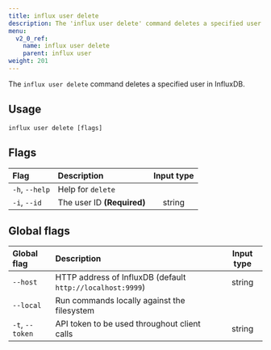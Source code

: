 ```yaml
---
title: influx user delete
description: The 'influx user delete' command deletes a specified user.
menu:
  v2_0_ref:
    name: influx user delete
    parent: influx user
weight: 201
---
```


The `influx user delete` command deletes a specified user in InfluxDB.

## Usage
```
influx user delete [flags]
```

## Flags
| Flag           | Description                | Input type  |
|:----           |:-----------                |:----------: |
| `-h`, `--help` | Help for `delete`          |             |
| `-i`, `--id`   | The user ID **(Required)** | string      |

## Global flags
| Global flag     | Description                                                | Input type |
|:-----------     |:-----------                                                |:----------:|
| `--host`        | HTTP address of InfluxDB (default `http://localhost:9999`) | string     |
| `--local`       | Run commands locally against the filesystem                |            |
| `-t`, `--token` | API token to be used throughout client calls               | string     |
